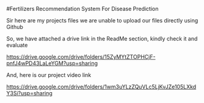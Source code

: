 #Fertilizers Recommendation System For Disease Prediction

Sir here are my projects files we are unable to upload our files directly using Github 

So, we have attached a drive link in the ReadMe section, kindly check it and evaluate

https://drive.google.com/drive/folders/15ZyMYtZTOPHCjF-pnfJ4wPD43LaLeYGM?usp=sharing

And, here is our project video link

https://drive.google.com/drive/folders/1wm3uYLzZQuVLc5LjKvJZe105LXkdY3Si?usp=sharing
